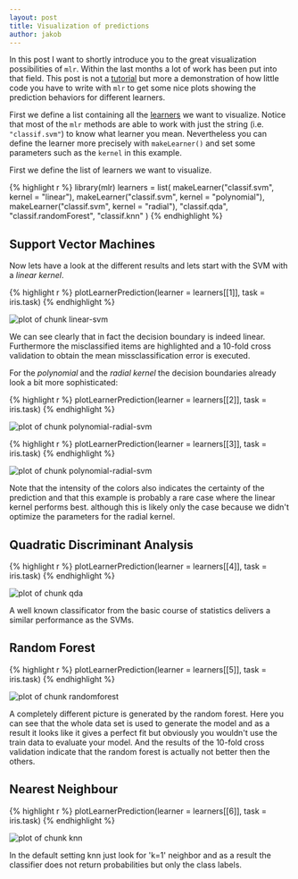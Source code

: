 ```yaml
---
layout: post
title: Visualization of predictions
author: jakob
---
```


In this post I want to shortly introduce you to the great visualization possibilities of `mlr`.
Within the last months a lot of work has been put into that field.
This post is not a [tutorial](http://mlr-org.github.io/mlr-tutorial/) but more a demonstration of how little code you have to write with `mlr` to get some nice plots showing the prediction behaviors for different learners.

<!--more-->

First we define a list containing all the [learners](http://mlr-org.github.io/mlr-tutorial/release/html/integrated_learners/index.html) we want to visualize.
Notice that most of the `mlr` methods are able to work with just the string (i.e. `"classif.svm"`) to know what learner you mean.
Nevertheless you can define the learner more precisely with `makeLearner()` and set some parameters such as the `kernel` in this example.

First we define the list of learners we want to visualize.

{% highlight r %}
library(mlr)
learners = list( 
  makeLearner("classif.svm", kernel = "linear"),
  makeLearner("classif.svm", kernel = "polynomial"),
  makeLearner("classif.svm", kernel = "radial"),
  "classif.qda", 
  "classif.randomForest",
  "classif.knn"
  )
{% endhighlight %}

## Support Vector Machines
Now lets have a look at the different results and lets start with the SVM with a *linear kernel*.


{% highlight r %}
plotLearnerPrediction(learner = learners[[1]], task = iris.task)
{% endhighlight %}

![plot of chunk linear-svm](../figures/2015-07-28-Visualisation-of-predictions/linear-svm-1.svg)

We can see clearly that in fact the decision boundary is indeed linear. 
Furthermore the misclassified items are highlighted and a 10-fold cross validation to obtain the mean missclassification error is executed. 

For the *polynomial* and the *radial kernel* the decision boundaries already look a bit more sophisticated:

{% highlight r %}
plotLearnerPrediction(learner = learners[[2]], task = iris.task)
{% endhighlight %}

![plot of chunk polynomial-radial-svm](../figures/2015-07-28-Visualisation-of-predictions/polynomial-radial-svm-1.svg)

{% highlight r %}
plotLearnerPrediction(learner = learners[[3]], task = iris.task)
{% endhighlight %}

![plot of chunk polynomial-radial-svm](../figures/2015-07-28-Visualisation-of-predictions/polynomial-radial-svm-2.svg)

Note that the intensity of the colors also indicates the certainty of the prediction and that this example is probably a rare case where the linear kernel performs best. although this is likely only the case because we didn't optimize the parameters for the radial kernel.

## Quadratic Discriminant Analysis

{% highlight r %}
plotLearnerPrediction(learner = learners[[4]], task = iris.task)
{% endhighlight %}

![plot of chunk qda](../figures/2015-07-28-Visualisation-of-predictions/qda-1.svg)

A well known classificator from the basic course of statistics delivers a similar performance as the SVMs.

## Random Forest

{% highlight r %}
plotLearnerPrediction(learner = learners[[5]], task = iris.task)
{% endhighlight %}

![plot of chunk randomforest](../figures/2015-07-28-Visualisation-of-predictions/randomforest-1.svg)

A completely different picture is generated by the random forest.
Here you can see that the whole data set is used to generate the model and as a result it looks like it gives a perfect fit but obviously you wouldn't use the train data to evaluate your model.
And the results of the 10-fold cross validation indicate that the random forest is actually not better then the others.

## Nearest Neighbour

{% highlight r %}
plotLearnerPrediction(learner = learners[[6]], task = iris.task)
{% endhighlight %}

![plot of chunk knn](../figures/2015-07-28-Visualisation-of-predictions/knn-1.svg)

In the default setting knn just look for 'k=1' neighbor and as a result the classifier does not return probabilities but only the class labels.

